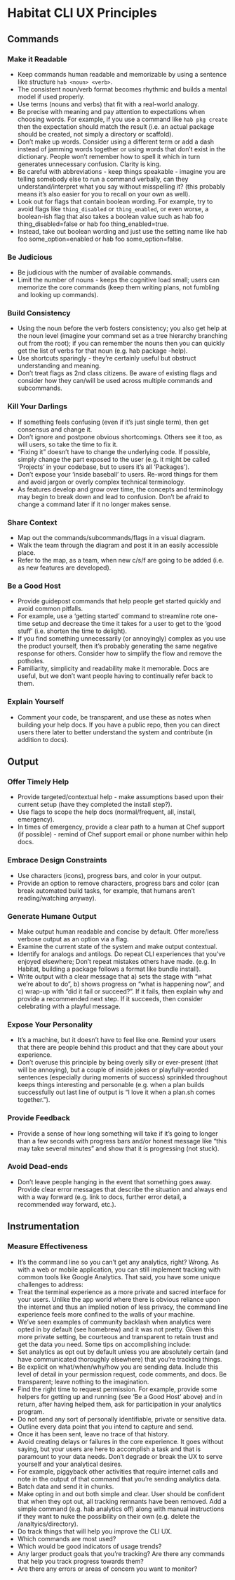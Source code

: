 # Habitat CLI UX Principles

## Commands

### Make it Readable
- Keep commands human readable and memorizable by using a sentence like structure `hab <noun> <verb>`.
- The consistent noun/verb format becomes rhythmic and builds a mental model if used properly.
- Use terms (nouns and verbs) that fit with a real-world analogy.
- Be precise with meaning and pay attention to expectations when choosing words. For example, if you use a command like `hab pkg create` then the expectation should match the result (i.e. an actual package should be created, not simply a directory or scaffold).
- Don’t make up words. Consider using a different term or add a dash instead of jamming words together or using words that don’t exist in the dictionary. People won’t remember how to spell it which in turn generates unnecessary confusion. Clarity is king.
- Be careful with abbreviations - keep things speakable - imagine you are telling somebody else to run a command verbally, can they understand/interpret what you say without misspelling it? (this probably means it’s also easier for you to recall on your own as well).
- Look out for flags that contain boolean wording. For example, try to avoid flags like `thing_disabled` or `thing_enabled`, or even worse, a boolean-ish flag that also takes a boolean value such as hab foo thing_disabled=false or hab foo thing_enabled=true.
 - Instead, take out boolean wording and just use the setting name like hab foo some_option=enabled or hab foo some_option=false.

### Be Judicious
- Be judicious with the number of available commands.
- Limit the number of nouns - keeps the cognitive load small; users can memorize the core commands (keep them writing plans, not fumbling and looking up commands).

### Build Consistency
- Using the noun before the verb fosters consistency; you also get help at the noun level (imagine your command set as a tree hierarchy branching out from the root); if you can remember the nouns then you can quickly get the list of verbs for that noun (e.g. hab package -help).
- Use shortcuts sparingly - they’re certainly useful but obstruct understanding and meaning.
- Don’t treat flags as 2nd class citizens. Be aware of existing flags and consider how they can/will be used across multiple commands and subcommands.

### Kill Your Darlings
- If something feels confusing (even if it’s just single term), then get consensus and change it.
- Don’t ignore and postpone obvious shortcomings. Others see it too, as will users, so take the time to fix it.
- “Fixing it” doesn’t have to change the underlying code. If possible, simply change the part exposed to the user (e.g. it might be called ‘Projects’ in your codebase, but to users it’s all ‘Packages’).
- Don’t expose your ‘inside baseball’ to users. Re-word things for them and avoid jargon or overly complex technical terminology.
- As features develop and grow over time, the concepts and terminology may begin to break down and lead to confusion. Don’t be afraid to change a command later if it no longer makes sense.

### Share Context
- Map out the commands/subcommands/flags in a visual diagram.
- Walk the team through the diagram and post it in an easily accessible place.
- Refer to the map, as a team, when new c/s/f are going to be added (i.e. as new features are developed).

### Be a Good Host
- Provide guidepost commands that help people get started quickly and avoid common pitfalls.
 - For example, use a ‘getting started’ command to streamline rote one-time setup and decrease the time it takes for a user to get to the ‘good stuff’ (i.e. shorten the time to delight).
- If you find something unnecessarily (or annoyingly) complex as you use the product yourself, then it’s probably generating the same negative response for others. Consider how to simplify the flow and remove the potholes.
- Familiarity, simplicity and readability make it memorable. Docs are useful, but we don’t want people having to continually refer back to them.

### Explain Yourself
- Comment your code, be transparent, and use these as notes when building your help docs. If you have a public repo, then you can direct users there later to better understand the system and contribute (in addition to docs).

## Output

### Offer Timely Help
- Provide targeted/contextual help - make assumptions based upon their current setup (have they completed the install step?).
- Use flags to scope the help docs (normal/frequent, all, install, emergency).
- In times of emergency, provide a clear path to a human at Chef support (if possible) - remind of Chef support email or phone number within help docs.

### Embrace Design Constraints
- Use characters (icons), progress bars, and color in your output.
- Provide an option to remove characters, progress bars and color (can break automated build tasks, for example, that humans aren’t reading/watching anyway).

### Generate Humane Output
- Make output human readable and concise by default. Offer more/less verbose output as an option via a flag.
- Examine the current state of the system and make output contextual.
- Identify for analogs and antilogs. Do repeat CLI experiences that you’ve enjoyed elsewhere; Don’t repeat mistakes others have made. (e.g. In Habitat, building a package follows a format like bundle install).
- Write output with a clear message that a) sets the stage with “what we’re about to do”, b) shows progress on “what is happening now”, and c) wrap-up with “did it fail or succeed?”. If it fails, then explain why and provide a recommended next step. If it succeeds, then consider celebrating with a playful message.

### Expose Your Personality
- It’s a machine, but it doesn’t have to feel like one. Remind your users that there are people behind this product and that they care about your experience.
- Don’t overuse this principle by being overly silly or ever-present (that will be annoying), but a couple of inside jokes or playfully-worded sentences (especially during moments of success) sprinkled throughout keeps things interesting and personable (e.g. when a plan builds successfully out last line of output is “I love it when a plan.sh comes together.”).

### Provide Feedback
- Provide a sense of how long something will take if it’s going to longer than a few seconds with progress bars and/or honest message like “this may take several minutes” and show that it is progressing (not stuck).

### Avoid Dead-ends
- Don’t leave people hanging in the event that something goes away. Provide clear error messages that describe the situation and always end with a way forward (e.g. link to docs, further error detail, a recommended way forward, etc.).

## Instrumentation

### Measure Effectiveness
- It’s the command line so you can’t get any analytics, right? Wrong. As with a web or mobile application, you can still implement tracking with common tools like Google Analytics. That said, you have some unique challenges to address:
 - Treat the terminal experience as a more private and sacred interface for your users. Unlike the app world where there is obvious reliance upon the internet and thus an implied notion of less privacy, the command line experience feels more confined to the walls of your machine.
 - We’ve seen examples of community backlash when analytics were opted in by default (see homebrew) and it was not pretty. Given this more private setting, be courteous and transparent to retain trust and get the data you need. Some tips on accomplishing include:
  - Set analytics as opt out by default unless you are absolutely certain (and have communicated thoroughly elsewhere) that you’re tracking things.
  - Be explicit on what/when/why/how you are sending data. Include this level of detail in your permission request, code comments, and docs. Be transparent; leave nothing to the imagination.
  - Find the right time to request permission. For example, provide some helpers for getting up and running (see ‘Be a Good Host’ above) and in return, after having helped them, ask for participation in your analytics program.
  - Do not send any sort of personally identifiable, private or sensitive data.
   - Outline every data point that you intend to capture and send.
   - Once it has been sent, leave no trace of that history.
  - Avoid creating delays or failures in the core experience. It goes without saying, but your users are here to accomplish a task and that is paramount to your data needs. Don’t degrade or break the UX to serve yourself and your analytical desires.
   - For example, piggyback other activities that require internet calls and note in the output of that command that you’re sending analytics data.
   - Batch data and send it in chunks.
  - Make opting in and out both simple and clear. User should be confident that when they opt out, all tracking remnants have been removed. Add a simple command (e.g. hab analytics off) along with manual instructions if they want to nuke the possibility on their own (e.g. delete the /analtyics/directory).
- Do track things that will help you improve the CLI UX.
 - Which commands are most used? 
 - Which would be good indicators of usage trends?
 - Any larger product goals that you’re tracking? Are there any commands that help you track progress towards them?
 - Are there any errors or areas of concern you want to monitor?
